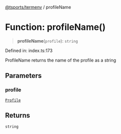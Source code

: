 [@tsports/termenv](../index.md) / profileName

# Function: profileName()

> **profileName**(`profile`): `string`

Defined in: index.ts:173

ProfileName returns the name of the profile as a string

## Parameters

### profile

[`Profile`](../enumerations/Profile.md)

## Returns

`string`
